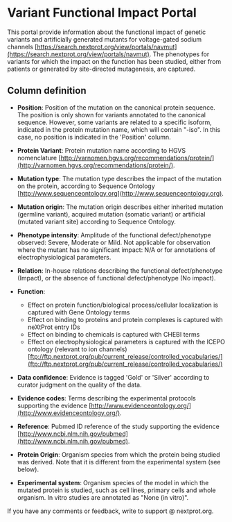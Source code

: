 # Variant Functional Impact Portal
This portal provide information about the functional impact of genetic variants and artificially generated mutants for voltage-gated sodium channels [https://search.nextprot.org/view/portals/navmut](https://search.nextprot.org/view/portals/navmut). The phenotypes for variants for which the impact on the function has been studied, either from patients or generated by site-directed mutagenesis, are captured. 


## Column definition

* **Position**: Position of the mutation on the canonical protein sequence. The position is only shown for variants annotated to the canonical sequence. However, some variants are related to a specific isoform, indicated in the protein mutation name, which will contain "-iso". In this case, no position is indicated in the 'Position' column.

* **Protein Variant**: Protein mutation name according to HGVS nomenclature [http://varnomen.hgvs.org/recommendations/protein/](http://varnomen.hgvs.org/recommendations/protein/).

* **Mutation type**: The mutation type describes the impact of the mutation on the protein, according to Sequence Ontology [http://www.sequenceontology.org](http://www.sequenceontology.org).

* **Mutation origin**: The mutation origin describes either inherited mutation (germline variant), acquired mutation (somatic variant) or artificial (mutated variant site) according to Sequence Ontology. 

* **Phenotype intensity**: Amplitude of the functional defect/phenotype observed: Severe, Moderate or Mild. Not applicable for observation where the mutant has no significant impact: N/A or for annotations of electrophysiological parameters.

* **Relation**: In-house relations describing the functional defect/phenotype (Impact), or the absence of functional defect/phenotype (No impact).

* **Function**: 
  * Effect on protein function/biological process/cellular localization is captured with Gene Ontology terms
  * Effect on binding to proteins and protein complexes is captured with neXtProt entry IDs
  * Effect on binding to chemicals is captured with CHEBI terms
  * Effect on electrophysiological parameters is captured with the ICEPO ontology (relevant to ion channels) [ftp://ftp.nextprot.org/pub/current_release/controlled_vocabularies/](ftp://ftp.nextprot.org/pub/current_release/controlled_vocabularies/)

* **Data confidence**: Evidence is tagged 'Gold' or 'Silver' according to curator judgment on the quality of the data.

* **Evidence codes**: Terms describing the experimental protocols supporting the evidence [http://www.evidenceontology.org/](http://www.evidenceontology.org/).

* **Reference**: Pubmed ID reference of the study supporting the evidence [http://www.ncbi.nlm.nih.gov/pubmed](http://www.ncbi.nlm.nih.gov/pubmed).

* **Protein Origin**: Organism species from which the protein being studied was derived. Note that it is different from the experimental system (see below).

* **Experimental system**: Organism species of the model in which the mutated protein is studied, such as cell lines, primary cells and whole organism. In vitro studies are annotated as "None (in vitro)". 


If you have any comments or feedback, write to support @ nextprot.org. 
